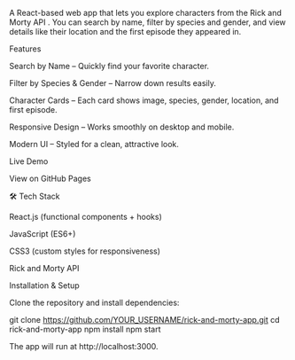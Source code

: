 A React-based web app that lets you explore characters from the Rick and Morty API
.
You can search by name, filter by species and gender, and view details like their location and the first episode they appeared in.

 Features

 Search by Name – Quickly find your favorite character.

 Filter by Species & Gender – Narrow down results easily.

 Character Cards – Each card shows image, species, gender, location, and first episode.

 Responsive Design – Works smoothly on desktop and mobile.

 Modern UI – Styled for a clean, attractive look.

 Live Demo

 View on GitHub Pages

🛠️ Tech Stack

React.js (functional components + hooks)

JavaScript (ES6+)

CSS3 (custom styles for responsiveness)

Rick and Morty API

 Installation & Setup

Clone the repository and install dependencies:

git clone https://github.com/YOUR_USERNAME/rick-and-morty-app.git
cd rick-and-morty-app
npm install
npm start


The app will run at http://localhost:3000.


